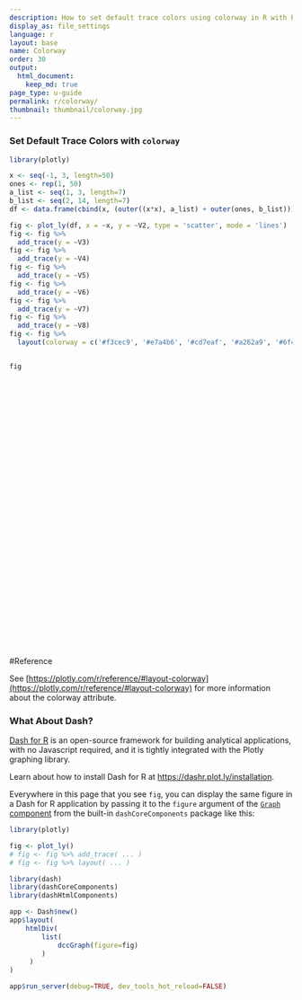 ```yaml
---
description: How to set default trace colors using colorway in R with Plotly.
display_as: file_settings
language: r
layout: base
name: Colorway
order: 30
output:
  html_document:
    keep_md: true
page_type: u-guide
permalink: r/colorway/
thumbnail: thumbnail/colorway.jpg
---
```


### Set Default Trace Colors with `colorway`


``` r
library(plotly)

x <- seq(-1, 3, length=50)
ones <- rep(1, 50)
a_list <- seq(1, 3, length=7)
b_list <- seq(2, 14, length=7)
df <- data.frame(cbind(x, (outer((x*x), a_list) + outer(ones, b_list))))

fig <- plot_ly(df, x = ~x, y = ~V2, type = 'scatter', mode = 'lines') 
fig <- fig %>%
  add_trace(y = ~V3) 
fig <- fig %>%
  add_trace(y = ~V4) 
fig <- fig %>%
  add_trace(y = ~V5) 
fig <- fig %>%
  add_trace(y = ~V6) 
fig <- fig %>%
  add_trace(y = ~V7) 
fig <- fig %>%
  add_trace(y = ~V8) 
fig <- fig %>%
  layout(colorway = c('#f3cec9', '#e7a4b6', '#cd7eaf', '#a262a9', '#6f4d96', '#3d3b72', '#182844'))


fig
```

<div class="plotly html-widget html-fill-item" id="htmlwidget-bdd991c25eec590630d4" style="width:672px;height:480px;"></div>
<script type="application/json" data-for="htmlwidget-bdd991c25eec590630d4">{"x":{"visdat":{"288b45b4d787":["function () ","plotlyVisDat"]},"cur_data":"288b45b4d787","attrs":{"288b45b4d787":{"x":{},"y":{},"mode":"lines","alpha_stroke":1,"sizes":[10,100],"spans":[1,20],"type":"scatter"},"288b45b4d787.1":{"x":{},"y":{},"mode":"lines","alpha_stroke":1,"sizes":[10,100],"spans":[1,20],"type":"scatter","inherit":true},"288b45b4d787.2":{"x":{},"y":{},"mode":"lines","alpha_stroke":1,"sizes":[10,100],"spans":[1,20],"type":"scatter","inherit":true},"288b45b4d787.3":{"x":{},"y":{},"mode":"lines","alpha_stroke":1,"sizes":[10,100],"spans":[1,20],"type":"scatter","inherit":true},"288b45b4d787.4":{"x":{},"y":{},"mode":"lines","alpha_stroke":1,"sizes":[10,100],"spans":[1,20],"type":"scatter","inherit":true},"288b45b4d787.5":{"x":{},"y":{},"mode":"lines","alpha_stroke":1,"sizes":[10,100],"spans":[1,20],"type":"scatter","inherit":true},"288b45b4d787.6":{"x":{},"y":{},"mode":"lines","alpha_stroke":1,"sizes":[10,100],"spans":[1,20],"type":"scatter","inherit":true}},"layout":{"margin":{"b":40,"l":60,"t":25,"r":10},"colorway":["#f3cec9","#e7a4b6","#cd7eaf","#a262a9","#6f4d96","#3d3b72","#182844"],"xaxis":{"domain":[0,1],"automargin":true,"title":"x"},"yaxis":{"domain":[0,1],"automargin":true,"title":"V2"},"hovermode":"closest","showlegend":true},"source":"A","config":{"modeBarButtonsToAdd":["hoverclosest","hovercompare"],"showSendToCloud":false},"data":[{"x":[-1,-0.91836734693877553,-0.83673469387755106,-0.75510204081632648,-0.67346938775510212,-0.59183673469387754,-0.51020408163265307,-0.4285714285714286,-0.34693877551020413,-0.26530612244897966,-0.18367346938775519,-0.10204081632653073,-0.020408163265306145,0.061224489795918213,0.14285714285714279,0.22448979591836715,0.30612244897959173,0.38775510204081631,0.46938775510204067,0.55102040816326525,0.63265306122448961,0.71428571428571419,0.79591836734693855,0.87755102040816313,0.95918367346938771,1.0408163265306123,1.1224489795918364,1.204081632653061,1.2857142857142856,1.3673469387755102,1.4489795918367343,1.5306122448979589,1.6122448979591835,1.693877551020408,1.7755102040816326,1.8571428571428568,1.9387755102040813,2.0204081632653059,2.1020408163265305,2.1836734693877546,2.2653061224489792,2.3469387755102038,2.4285714285714284,2.510204081632653,2.5918367346938771,2.6734693877551017,2.7551020408163263,2.8367346938775508,2.9183673469387754,3],"y":[3,2.8433985839233653,2.7001249479383591,2.570179092044981,2.4535610162432322,2.350270720533111,2.2603082049146188,2.1836734693877551,2.1203665139525198,2.0703873386089131,2.0337359433569349,2.0104123281965847,2.0004164931278634,2.0037484381507706,2.0204081632653059,2.0503956684714701,2.0937109537692629,2.1503540191586841,2.2203248646397333,2.3036234902124115,2.4002498958767178,2.510204081632653,2.6334860474802162,2.7700957934194084,2.920033319450229,3.0832986255726782,3.2598917117867545,3.4498125780924607,3.6530612244897958,3.8696376509787589,4.0995418575593492,4.3427738442315693,4.5993336109954175,4.8692211578508946,5.1524364847980006,5.4489795918367339,5.758850478967096,6.0820491461890871,6.4185755935027071,6.7684298209079534,7.1316118284048295,7.5081216159933346,7.8979591836734686,8.3011245314452307,8.717617659308619,9.147438567263638,9.590587255310286,10.047063723448563,10.516867971678467,11],"mode":"lines","type":"scatter","marker":{"color":"rgba(243,206,201,1)","line":{"color":"rgba(243,206,201,1)"}},"error_y":{"color":"rgba(243,206,201,1)"},"error_x":{"color":"rgba(243,206,201,1)"},"line":{"color":"rgba(243,206,201,1)"},"xaxis":"x","yaxis":"y","frame":null},{"x":[-1,-0.91836734693877553,-0.83673469387755106,-0.75510204081632648,-0.67346938775510212,-0.59183673469387754,-0.51020408163265307,-0.4285714285714286,-0.34693877551020413,-0.26530612244897966,-0.18367346938775519,-0.10204081632653073,-0.020408163265306145,0.061224489795918213,0.14285714285714279,0.22448979591836715,0.30612244897959173,0.38775510204081631,0.46938775510204067,0.55102040816326525,0.63265306122448961,0.71428571428571419,0.79591836734693855,0.87755102040816313,0.95918367346938771,1.0408163265306123,1.1224489795918364,1.204081632653061,1.2857142857142856,1.3673469387755102,1.4489795918367343,1.5306122448979589,1.6122448979591835,1.693877551020408,1.7755102040816326,1.8571428571428568,1.9387755102040813,2.0204081632653059,2.1020408163265305,2.1836734693877546,2.2653061224489792,2.3469387755102038,2.4285714285714284,2.510204081632653,2.5918367346938771,2.6734693877551017,2.7551020408163263,2.8367346938775508,2.9183673469387754,3],"y":[5.333333333333333,5.1245314452311534,4.9334999305844791,4.7602387893933082,4.6047480216576426,4.4670276273774814,4.3470776065528254,4.2448979591836737,4.1604886852700265,4.0938497848118836,4.0449812578092459,4.0138831042621135,4.0005553241704845,4.0049979175343609,4.0272108843537415,4.0671942246286266,4.1249479383590169,4.2004720255449115,4.2937664861863114,4.4048313202832148,4.5336665278356234,4.6802721088435373,4.8446480633069546,5.0267943912258772,5.2267110926003051,5.4443981674302373,5.679855615715673,5.9330834374566148,6.204081632653061,6.4928502013050116,6.7993891434124656,7.1236984589754258,7.4657781479938903,7.8256282104678601,8.2032486463973342,8.5986394557823118,9.0118006386227947,9.4427321949187828,9.8914341246702762,10.357906427877271,10.842149104539772,11.344162154657779,11.863945578231291,12.401499375260308,12.956823545744825,13.52991808968485,14.12078300708038,14.729418297931417,15.355823962237956,16],"mode":"lines","type":"scatter","marker":{"color":"rgba(231,164,182,1)","line":{"color":"rgba(231,164,182,1)"}},"error_y":{"color":"rgba(231,164,182,1)"},"error_x":{"color":"rgba(231,164,182,1)"},"line":{"color":"rgba(231,164,182,1)"},"xaxis":"x","yaxis":"y","frame":null},{"x":[-1,-0.91836734693877553,-0.83673469387755106,-0.75510204081632648,-0.67346938775510212,-0.59183673469387754,-0.51020408163265307,-0.4285714285714286,-0.34693877551020413,-0.26530612244897966,-0.18367346938775519,-0.10204081632653073,-0.020408163265306145,0.061224489795918213,0.14285714285714279,0.22448979591836715,0.30612244897959173,0.38775510204081631,0.46938775510204067,0.55102040816326525,0.63265306122448961,0.71428571428571419,0.79591836734693855,0.87755102040816313,0.95918367346938771,1.0408163265306123,1.1224489795918364,1.204081632653061,1.2857142857142856,1.3673469387755102,1.4489795918367343,1.5306122448979589,1.6122448979591835,1.693877551020408,1.7755102040816326,1.8571428571428568,1.9387755102040813,2.0204081632653059,2.1020408163265305,2.1836734693877546,2.2653061224489792,2.3469387755102038,2.4285714285714284,2.510204081632653,2.5918367346938771,2.6734693877551017,2.7551020408163263,2.8367346938775508,2.9183673469387754,3],"y":[7.6666666666666661,7.4056643065389416,7.1668749132305987,6.9502984867416355,6.7559350270720531,6.5837845342218522,6.4338470081910319,6.3061224489795915,6.2006108565875326,6.1173122310148553,6.0562265722615578,6.017353880327641,6.0006941552131057,6.0062473969179511,6.0340136054421771,6.0839927807857839,6.1561849229487713,6.2505900319311394,6.367208107732889,6.5060391503540194,6.6670831597945295,6.8503401360544212,7.0558100791336935,7.2834929890323474,7.533388865750382,7.8054977092877973,8.0998195196445906,8.4163542968207672,8.7551020408163254,9.1160627516312651,9.4992364292655811,9.9046230737192822,10.332222684992363,10.782035263084826,11.254060807996666,11.748299319727888,12.264750798278492,12.803415243648477,13.364292655837843,13.947383034846588,14.552686380674714,15.180202693322224,15.829931972789113,16.501874219075383,17.196029432181028,17.912397612106062,18.650978758850478,19.411772872414268,20.194779952797443,21],"mode":"lines","type":"scatter","marker":{"color":"rgba(205,126,175,1)","line":{"color":"rgba(205,126,175,1)"}},"error_y":{"color":"rgba(205,126,175,1)"},"error_x":{"color":"rgba(205,126,175,1)"},"line":{"color":"rgba(205,126,175,1)"},"xaxis":"x","yaxis":"y","frame":null},{"x":[-1,-0.91836734693877553,-0.83673469387755106,-0.75510204081632648,-0.67346938775510212,-0.59183673469387754,-0.51020408163265307,-0.4285714285714286,-0.34693877551020413,-0.26530612244897966,-0.18367346938775519,-0.10204081632653073,-0.020408163265306145,0.061224489795918213,0.14285714285714279,0.22448979591836715,0.30612244897959173,0.38775510204081631,0.46938775510204067,0.55102040816326525,0.63265306122448961,0.71428571428571419,0.79591836734693855,0.87755102040816313,0.95918367346938771,1.0408163265306123,1.1224489795918364,1.204081632653061,1.2857142857142856,1.3673469387755102,1.4489795918367343,1.5306122448979589,1.6122448979591835,1.693877551020408,1.7755102040816326,1.8571428571428568,1.9387755102040813,2.0204081632653059,2.1020408163265305,2.1836734693877546,2.2653061224489792,2.3469387755102038,2.4285714285714284,2.510204081632653,2.5918367346938771,2.6734693877551017,2.7551020408163263,2.8367346938775508,2.9183673469387754,3],"y":[10,9.6867971678467306,9.4002498958767191,9.1403581840899619,8.9071220324864644,8.700541441066223,8.5206164098292376,8.3673469387755102,8.2407330279050388,8.1407746772178253,8.0674718867138697,8.0208246563931702,8.0008329862557268,8.0074968763015413,8.0408163265306118,8.1007913369429403,8.1874219075385248,8.3007080383173673,8.4406497292794658,8.6072469804248222,8.8004997917534347,9.020408163265305,9.2669720949604333,9.5401915868388159,9.8400666389004581,10.166597251145356,10.519783423573509,10.899625156184921,11.306122448979592,11.739275301957518,12.199083715118698,12.685547688463139,13.198667221990835,13.738442315701789,14.304872969596001,14.897959183673468,15.517700957934192,16.164098292378174,16.837151187005414,17.536859641815909,18.263223656809657,19.016243231986671,19.795918367346935,20.602249062890461,21.435235318617238,22.294877134527276,23.181174510620572,24.094127446897126,25.033735943356934,26],"mode":"lines","type":"scatter","marker":{"color":"rgba(162,98,169,1)","line":{"color":"rgba(162,98,169,1)"}},"error_y":{"color":"rgba(162,98,169,1)"},"error_x":{"color":"rgba(162,98,169,1)"},"line":{"color":"rgba(162,98,169,1)"},"xaxis":"x","yaxis":"y","frame":null},{"x":[-1,-0.91836734693877553,-0.83673469387755106,-0.75510204081632648,-0.67346938775510212,-0.59183673469387754,-0.51020408163265307,-0.4285714285714286,-0.34693877551020413,-0.26530612244897966,-0.18367346938775519,-0.10204081632653073,-0.020408163265306145,0.061224489795918213,0.14285714285714279,0.22448979591836715,0.30612244897959173,0.38775510204081631,0.46938775510204067,0.55102040816326525,0.63265306122448961,0.71428571428571419,0.79591836734693855,0.87755102040816313,0.95918367346938771,1.0408163265306123,1.1224489795918364,1.204081632653061,1.2857142857142856,1.3673469387755102,1.4489795918367343,1.5306122448979589,1.6122448979591835,1.693877551020408,1.7755102040816326,1.8571428571428568,1.9387755102040813,2.0204081632653059,2.1020408163265305,2.1836734693877546,2.2653061224489792,2.3469387755102038,2.4285714285714284,2.510204081632653,2.5918367346938771,2.6734693877551017,2.7551020408163263,2.8367346938775508,2.9183673469387754,3],"y":[12.333333333333332,11.96793002915452,11.633624878522838,11.33041788143829,11.058309037900875,10.817298347910592,10.607385811467443,10.428571428571429,10.280855199222547,10.164237123420797,10.078717201166182,10.024295432458699,10.000971817298348,10.008746355685131,10.047619047619047,10.117589893100098,10.21865889212828,10.350826044703595,10.514091350826044,10.708454810495626,10.933916423712342,11.19047619047619,11.47813411078717,11.796890184645285,12.146744412050534,12.527696793002915,12.939747327502428,13.382896015549075,13.857142857142856,14.36248785228377,14.898931000971814,15.466472303206995,16.065111758989307,16.694849368318756,17.355685131195333,18.047619047619044,18.770651117589889,19.524781341107868,20.310009718172982,21.126336248785222,21.9737609329446,22.852283770651113,23.761904761904759,24.702623906705536,25.674441205053441,26.677356656948486,27.711370262390666,28.776482021379977,29.872691933916421,30.999999999999996],"mode":"lines","type":"scatter","marker":{"color":"rgba(111,77,150,1)","line":{"color":"rgba(111,77,150,1)"}},"error_y":{"color":"rgba(111,77,150,1)"},"error_x":{"color":"rgba(111,77,150,1)"},"line":{"color":"rgba(111,77,150,1)"},"xaxis":"x","yaxis":"y","frame":null},{"x":[-1,-0.91836734693877553,-0.83673469387755106,-0.75510204081632648,-0.67346938775510212,-0.59183673469387754,-0.51020408163265307,-0.4285714285714286,-0.34693877551020413,-0.26530612244897966,-0.18367346938775519,-0.10204081632653073,-0.020408163265306145,0.061224489795918213,0.14285714285714279,0.22448979591836715,0.30612244897959173,0.38775510204081631,0.46938775510204067,0.55102040816326525,0.63265306122448961,0.71428571428571419,0.79591836734693855,0.87755102040816313,0.95918367346938771,1.0408163265306123,1.1224489795918364,1.204081632653061,1.2857142857142856,1.3673469387755102,1.4489795918367343,1.5306122448979589,1.6122448979591835,1.693877551020408,1.7755102040816326,1.8571428571428568,1.9387755102040813,2.0204081632653059,2.1020408163265305,2.1836734693877546,2.2653061224489792,2.3469387755102038,2.4285714285714284,2.510204081632653,2.5918367346938771,2.6734693877551017,2.7551020408163263,2.8367346938775508,2.9183673469387754,3],"y":[14.666666666666666,14.249062890462307,13.866999861168958,13.520477578786616,13.209496043315285,12.934055254754963,12.694155213105651,12.489795918367347,12.320977370540053,12.187699569623767,12.089962515618492,12.027766208524227,12.001110648340969,12.009995835068722,12.054421768707483,12.134388449257253,12.249895876718034,12.400944051089823,12.587532972372623,12.80966264056643,13.067333055671247,13.360544217687075,13.689296126613909,14.053588782451754,14.45342218520061,14.888796334860475,15.359711231431346,15.86616687491323,16.408163265306122,16.985700402610021,17.598778286824931,18.247396917950852,18.931556295987782,19.65125642093572,20.406497292794668,21.197278911564624,22.023601277245589,22.885464389837566,23.782868249340552,24.715812855754542,25.684298209079543,26.688324309315558,27.727891156462583,28.802998750520615,29.913647091489651,31.0598361793697,32.24156601416076,33.458836595862834,34.711647924475912,36],"mode":"lines","type":"scatter","marker":{"color":"rgba(61,59,114,1)","line":{"color":"rgba(61,59,114,1)"}},"error_y":{"color":"rgba(61,59,114,1)"},"error_x":{"color":"rgba(61,59,114,1)"},"line":{"color":"rgba(61,59,114,1)"},"xaxis":"x","yaxis":"y","frame":null},{"x":[-1,-0.91836734693877553,-0.83673469387755106,-0.75510204081632648,-0.67346938775510212,-0.59183673469387754,-0.51020408163265307,-0.4285714285714286,-0.34693877551020413,-0.26530612244897966,-0.18367346938775519,-0.10204081632653073,-0.020408163265306145,0.061224489795918213,0.14285714285714279,0.22448979591836715,0.30612244897959173,0.38775510204081631,0.46938775510204067,0.55102040816326525,0.63265306122448961,0.71428571428571419,0.79591836734693855,0.87755102040816313,0.95918367346938771,1.0408163265306123,1.1224489795918364,1.204081632653061,1.2857142857142856,1.3673469387755102,1.4489795918367343,1.5306122448979589,1.6122448979591835,1.693877551020408,1.7755102040816326,1.8571428571428568,1.9387755102040813,2.0204081632653059,2.1020408163265305,2.1836734693877546,2.2653061224489792,2.3469387755102038,2.4285714285714284,2.510204081632653,2.5918367346938771,2.6734693877551017,2.7551020408163263,2.8367346938775508,2.9183673469387754,3],"y":[17,16.530195751770094,16.100374843815079,15.710537276134943,15.360683048729696,15.050812161599334,14.780924614743856,14.551020408163266,14.361099541857559,14.211162015826739,14.101207830070804,14.031236984589754,14.00124947938359,14.011245314452312,14.061224489795919,14.15118700541441,14.281132861307789,14.451062057476051,14.6609745939192,14.910870470637235,15.200749687630154,15.530612244897959,15.900458142440648,16.310287380258224,16.760099958350686,17.249895876718035,17.779675135360264,18.349437734277384,18.959183673469386,19.608912952936276,20.298625572678048,21.028321532694708,21.798000832986254,22.607663473552684,23.457309454394,24.3469387755102,25.276551436901286,26.246147438567263,27.25572678050812,28.305289462723859,29.39483548521449,30.524364847980003,31.693877551020407,32.90337359433569,34.152852977925861,35.442315701790918,36.771761765930862,38.141191170345692,39.550603915035403,41],"mode":"lines","type":"scatter","marker":{"color":"rgba(24,40,68,1)","line":{"color":"rgba(24,40,68,1)"}},"error_y":{"color":"rgba(24,40,68,1)"},"error_x":{"color":"rgba(24,40,68,1)"},"line":{"color":"rgba(24,40,68,1)"},"xaxis":"x","yaxis":"y","frame":null}],"highlight":{"on":"plotly_click","persistent":false,"dynamic":false,"selectize":false,"opacityDim":0.20000000000000001,"selected":{"opacity":1},"debounce":0},"shinyEvents":["plotly_hover","plotly_click","plotly_selected","plotly_relayout","plotly_brushed","plotly_brushing","plotly_clickannotation","plotly_doubleclick","plotly_deselect","plotly_afterplot","plotly_sunburstclick"],"base_url":"https://plot.ly"},"evals":[],"jsHooks":[]}</script>

#Reference

See [https://plotly.com/r/reference/#layout-colorway](https://plotly.com/r/reference/#layout-colorway) for more information about the colorway attribute.
### What About Dash?

[Dash for R](https://dashr.plot.ly/) is an open-source framework for building analytical applications, with no Javascript required, and it is tightly integrated with the Plotly graphing library. 

Learn about how to install Dash for R at https://dashr.plot.ly/installation.

Everywhere in this page that you see `fig`, you can display the same figure in a Dash for R application by passing it to the `figure` argument of the [`Graph` component](https://dashr.plot.ly/dash-core-components/graph) from the built-in `dashCoreComponents` package like this:


``` r
library(plotly)

fig <- plot_ly() 
# fig <- fig %>% add_trace( ... )
# fig <- fig %>% layout( ... ) 

library(dash)
library(dashCoreComponents)
library(dashHtmlComponents)

app <- Dash$new()
app$layout(
    htmlDiv(
        list(
            dccGraph(figure=fig) 
        )
     )
)

app$run_server(debug=TRUE, dev_tools_hot_reload=FALSE)
```